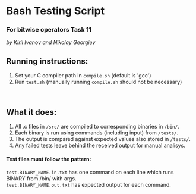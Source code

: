 # Bash Testing Script
### For bitwise operators Task 11
_by Kiril Ivanov and Nikolay Georgiev_

## Running instructions:
1. Set your C compiler path in `compile.sh` (default is 'gcc')
2. Run `test.sh` (manually running `compile.sh` should not be necessary)
<br>

## What it does:
1. All .c files in `/src/` are compiled to corresponding binaries in `/bin/`. <br>
2. Each binary is run using commands (including input) from `/tests/`. <br>
3. The output is compared against expected values also stored in `/tests/`. <br>
4. Any failed tests leave behind the received output for manual analisys. <br>

#### Test files must follow the pattern:
`test.BINARY_NAME.in.txt` has one command on each line 
which runs BINARY from /bin/ with args. <br>
`test.BINARY_NAME.out.txt` has expected output for each command.
